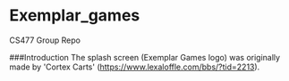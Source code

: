# Exemplar_games
 CS477 Group Repo
 
###Introduction
 The splash screen (Exemplar Games logo) was originally made by 'Cortex Carts' (https://www.lexaloffle.com/bbs/?tid=2213).

